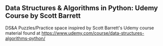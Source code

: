 ## Data Structures & Algorithms in Python: Udemy Course by Scott Barrett
DS&A Puzzles/Practice space inspired by Scott Barrett's Udemy course material found at https://www.udemy.com/course/data-structures-algorithms-python/